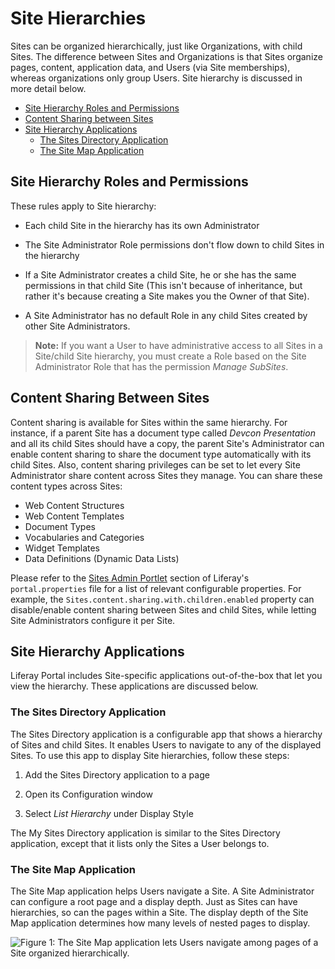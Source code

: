 # Site Hierarchies

Sites can be organized hierarchically, just like Organizations, with child Sites. The difference between Sites and Organizations is that Sites organize pages, content, application data, and Users (via Site memberships), whereas organizations only group Users. Site hierarchy is discussed in more detail below.

- [Site Hierarchy Roles and Permissions](#site-hierarchy-roles-and-permissions)
- [Content Sharing between Sites](#content-sharing-between-sites)
- [Site Hierarchy Applications](#site-hierarchy-applications)
  - [The Sites Directory Application](#the-sites-directory-application)
  - [The Site Map Application](#the-site-map-application)

## Site Hierarchy Roles and Permissions

These rules apply to Site hierarchy:

- Each child Site in the hierarchy has its own Administrator

- The Site Administrator Role permissions don't flow down to child Sites in the hierarchy

- If a Site Administrator creates a child Site, he or she has the same permissions in that child Site (This isn't because of inheritance, but rather it's because creating a Site makes you the Owner of that Site). 

- A Site Administrator has no default Role in any child Sites created by other Site Administrators. 

>**Note:** If you want a User to have administrative access to all Sites in a Site/child Site hierarchy, you must create a Role based on the Site Administrator Role that has the permission *Manage SubSites*. 

## Content Sharing Between Sites

Content sharing is available for Sites within the same hierarchy. For instance, if a parent Site has a document type called *Devcon Presentation* and all its child Sites should have a copy, the parent Site's Administrator can enable content sharing to share the document type automatically with its child Sites. Also, content sharing privileges can be set to let every Site Administrator share content across Sites they manage. You can share these content types across Sites:

- Web Content Structures
- Web Content Templates
- Document Types
- Vocabularies and Categories
- Widget Templates
- Data Definitions (Dynamic Data Lists)

Please refer to the [Sites Admin Portlet](https://docs.liferay.com/portal/7.2-latest/propertiesdoc/portal.properties.html#Sites%20Admin%20Portlet) section of Liferay's `portal.properties` file for a list of relevant configurable properties. For example, the `Sites.content.sharing.with.children.enabled` property can disable/enable content sharing between Sites and child Sites, while letting Site Administrators configure it per Site.


## Site Hierarchy Applications

Liferay Portal includes Site-specific applications out-of-the-box that let you view the hierarchy. These applications are discussed below.

### The Sites Directory Application

The Sites Directory application is a configurable app that shows a hierarchy of Sites and child Sites. It enables Users to navigate to any of the displayed Sites. To use this app to display Site hierarchies, follow these steps:

1.  Add the Sites Directory application to a page

2.  Open its Configuration window

3.  Select *List Hierarchy* under Display Style 

The My Sites Directory application is similar to the Sites Directory application, except that it lists only the Sites a User belongs to.

### The Site Map Application

The Site Map application helps Users navigate a Site. A Site Administrator can configure a root page and a display depth. Just as Sites can have hierarchies, so can the pages within a Site. The display depth of the Site Map application determines how many levels of nested pages to display.

![Figure 1: The Site Map application lets Users navigate among pages of a Site organized hierarchically.](/images/site-directory-site-map.png)